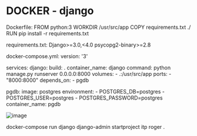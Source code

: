 # DOCKER - django

Dockerfile:
FROM python:3
WORKDIR /usr/src/app
COPY requirements.txt ./
RUN pip install -r requirements.txt

requirements.txt:
Django>=3.0,<4.0
psycopg2-binary>=2.8

docker-compose.yml:
version: '3'

services:
  django:
    build: .
    container_name: django
    command: python manage.py runserver 0.0.0.0:8000
    volumes:
      - .:/usr/src/app
    ports:
      - "8000:8000"
    depends_on:
      - pgdb

  pgdb:
    image: postgres
    environment:
      - POSTGRES_DB=postgres
      - POSTGRES_USER=postgres
      - POSTGRES_PASSWORD=postgres
    container_name: pgdb
    
![image](https://github.com/kirillio2/tutorialsWorks/assets/65582386/4c8e7d4e-0911-44b8-9375-99283c6dfce6)

docker-compose run django django-admin startproject itp roger .
